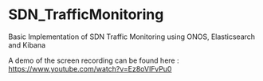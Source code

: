 # SDN_TrafficMonitoring
Basic Implementation of SDN Traffic Monitoring using ONOS, Elasticsearch and Kibana

A demo of the screen recording can be found here :
https://www.youtube.com/watch?v=Ez8oVIFvPu0
